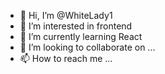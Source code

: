 - 👋 Hi, I’m @WhiteLady1
- 👀 I’m interested in frontend
- 🌱 I’m currently learning React
- 💞️ I’m looking to collaborate on ...
- 📫 How to reach me ...

<!---
WhiteLady1/WhiteLady1 is a ✨ special ✨ repository because its `README.md` (this file) appears on your GitHub profile.
You can click the Preview link to take a look at your changes.
--->
